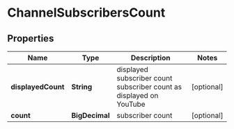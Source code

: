 

# ChannelSubscribersCount


## Properties

| Name | Type | Description | Notes |
|------------ | ------------- | ------------- | -------------|
|**displayedCount** | **String** | displayed subscriber count subscriber count as displayed on YouTube |  [optional] |
|**count** | **BigDecimal** | subscriber count |  [optional] |



